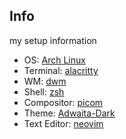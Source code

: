 ## Info
my setup information

* OS: [Arch Linux](https://archlinux.org/download/)
* Terminal: [alacritty](https://github.com/alacritty/alacritty)
* WM: [dwm](https://dwm.suckless.org/)
* Shell: [zsh](https://www.zsh.org/)
* Compositor: [picom](https://github.com/yshui/picom)
* Theme: [Adwaita-Dark](https://www.gnome-look.org/p/1014995/)
* Text Editor: [neovim](https://github.com/neovim/neovim)
